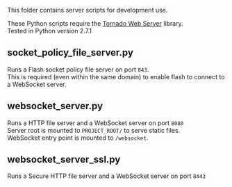This folder contains server scripts for development use.

These Python scripts require the [Tornado Web Server] library.  
Tested in Python version 2.7.1


## socket_policy_file_server.py

Runs a Flash socket policy file server on port `843`.  
This is required (even within the same domain) to enable flash to connect to a WebSocket server.


## websocket_server.py

Runs a HTTP file server and a WebSocket server on port `8080`  
Server root is mounted to `PROJECT_ROOT/` to serve static files.  
WebSocket entry point is mounted to `/websocket`.


## websocket_server_ssl.py

Runs a Secure HTTP file server and a WebSocket server on port `8443` 


[Tornado Web Server]: http://www.tornadoweb.org/
